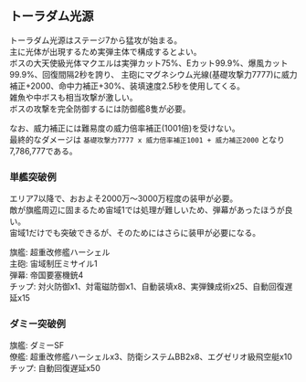 ## トーラダム光源

トーラダム光源はステージ7から猛攻が始まる。  
主に光体が出現するため実弾主体で構成するとよい。  
ボスの大天使級光体マクエルは実弾カット75%、Eカット99.9%、爆風カット99.9%、回復間隔2秒を誇り、
主砲にマグネシウム光線(基礎攻撃力7777)に威力補正+2000、命中力補正+30%、装填速度2.5秒を使用してくる。  
雑魚や中ボスも相当攻撃が激しい。  
ボスの攻撃を完全防御するには防御艦8隻が必要。  

なお、威力補正には難易度の威力倍率補正(1001倍)を受けない。  
最終的なダメージは `基礎攻撃力7777 x 威力倍率補正1001 + 威力補正2000` となり7,786,777である。  


### 単艦突破例

エリア7以降で、おおよそ2000万～3000万程度の装甲が必要。  
敵が旗艦周辺に固まるため宙域1では処理が難しいため、弾幕があったほうが良い。  
宙域1だけでも突破できるが、そのためにはさらに装甲が必要になる。  

旗艦: 超重改修艦ハーシェル  
主砲: 宙域制圧ミサイル1  
弾幕: 帝国要塞機銃4  
チップ: 対火防御x1、対電磁防御x1、自動装填x8、実弾錬成術x25、自動回復遅延x15  


### ダミー突破例

旗艦: ダミーSF  
僚艦: 超重改修艦ハーシェルx3、防衛システムBB2x8、エグゼリオ級飛空艇x10  
チップ: 自動回復遅延x50  

